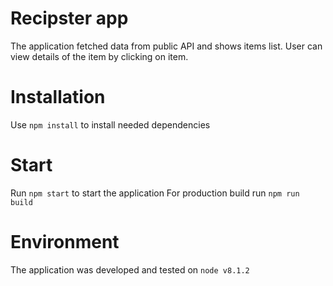# Recipster app
The application fetched data from public API and shows items list. User can view details of the item by clicking on item.

# Installation

Use `npm install` to install needed dependencies

# Start

Run `npm start` to start the application
For production build run `npm run build`

# Environment

The application was developed and tested on `node v8.1.2`